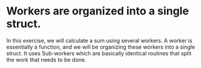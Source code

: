 # Workers are organized into a single struct.

In this exercise, we will calculate a sum using several workers. A worker is essentially a
function, and we will be organizing these workers into a single struct.
It uses Sub-workers which are basically identical routines that split the work that needs to be done. 
